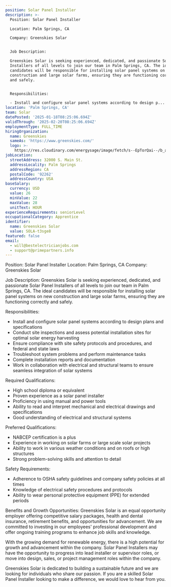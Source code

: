 ```yaml
---
position: Solar Panel Installer
description: >-
  Position: Solar Panel Installer

  Location: Palm Springs, CA

  Company: Greenskies Solar


  Job Description:

  Greenskies Solar is seeking experienced, dedicated, and passionate Solar Panel
  Installers of all levels to join our team in Palm Springs, CA. The ideal
  candidates will be responsible for installing solar panel systems on new
  construction and large solar farms, ensuring they are functioning correctly
  and safely.


  Responsibilities:

  - Install and configure solar panel systems according to design p...
location: 'Palm Springs, CA'
team: Solar
datePosted: '2025-01-18T08:25:06.694Z'
validThrough: '2025-02-20T08:25:06.694Z'
employmentType: FULL_TIME
hiringOrganization:
  name: Greenskies
  sameAs: 'https://www.greenskies.com/'
  logo: >-
    https://res.cloudinary.com/energysage/image/fetch/s--EpTorQai--/b_auto,c_pad,f_auto,h_200,q_auto,w_200/https://es-media-prod.s3.amazonaws.com/media/supplier/logo/source/Greenskies_Clean_Focus_Company.jpg
jobLocation:
  streetAddress: 32000 S. Main St.
  addressLocality: Palm Springs
  addressRegion: CA
  postalCode: '92262'
  addressCountry: USA
baseSalary:
  currency: USD
  value: 26
  minValue: 22
  maxValue: 28
  unitText: HOUR
experienceRequirements: seniorLevel
occupationalCategory: Apprentice
identifier:
  name: Greenskies Solar
  value: SOLA-t3sge8
featured: false
email:
  - will@bestelectricianjobs.com
  - support@primepartners.info
---
```




Position: Solar Panel Installer
Location: Palm Springs, CA
Company: Greenskies Solar

Job Description:
Greenskies Solar is seeking experienced, dedicated, and passionate Solar Panel Installers of all levels to join our team in Palm Springs, CA. The ideal candidates will be responsible for installing solar panel systems on new construction and large solar farms, ensuring they are functioning correctly and safely.

Responsibilities:
- Install and configure solar panel systems according to design plans and specifications
- Conduct site inspections and assess potential installation sites for optimal solar energy harvesting
- Ensure compliance with site safety protocols and procedures, and federal and state laws
- Troubleshoot system problems and perform maintenance tasks
- Complete installation reports and documentation
- Work in collaboration with electrical and structural teams to ensure seamless integration of solar systems

Required Qualifications:
- High school diploma or equivalent
- Proven experience as a solar panel installer
- Proficiency in using manual and power tools
- Ability to read and interpret mechanical and electrical drawings and specifications
- Good understanding of electrical and structural systems

Preferred Qualifications:
- NABCEP certification is a plus
- Experience in working on solar farms or large scale solar projects
- Ability to work in various weather conditions and on roofs or high structures
- Strong problem-solving skills and attention to detail

Safety Requirements:
- Adherence to OSHA safety guidelines and company safety policies at all times
- Knowledge of electrical safety procedures and protocols
- Ability to wear personal protective equipment (PPE) for extended periods

Benefits and Growth Opportunities:
Greenskies Solar is an equal opportunity employer offering competitive salary packages, health and dental insurance, retirement benefits, and opportunities for advancement. We are committed to investing in our employees' professional development and offer ongoing training programs to enhance job skills and knowledge.

With the growing demand for renewable energy, there is a high potential for growth and advancement within the company. Solar Panel Installers may have the opportunity to progress into lead installer or supervisor roles, or move into design, sales, or project management roles within the company.

Greenskies Solar is dedicated to building a sustainable future and we are looking for individuals who share our passion. If you are a skilled Solar Panel Installer looking to make a difference, we would love to hear from you.
